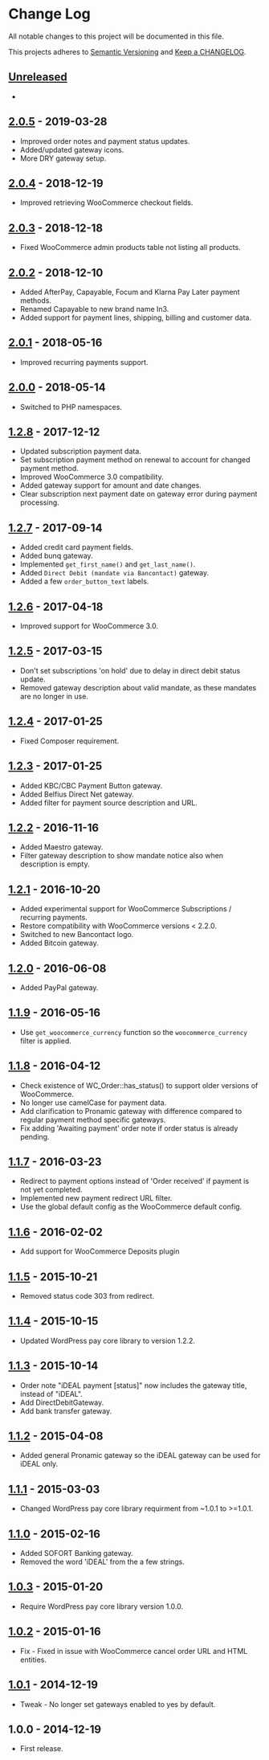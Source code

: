 # Change Log

All notable changes to this project will be documented in this file.

This projects adheres to [Semantic Versioning](http://semver.org/) and [Keep a CHANGELOG](http://keepachangelog.com/).

## [Unreleased][unreleased]
-

## [2.0.5] - 2019-03-28
- Improved order notes and payment status updates.
- Added/updated gateway icons.
- More DRY gateway setup.

## [2.0.4] - 2018-12-19
- Improved retrieving WooCommerce checkout fields.

## [2.0.3] - 2018-12-18
- Fixed WooCommerce admin products table not listing all products.

## [2.0.2] - 2018-12-10
- Added AfterPay, Capayable, Focum and Klarna Pay Later payment methods.
- Renamed Capayable to new brand name In3.
- Added support for payment lines, shipping, billing and customer data.

## [2.0.1] - 2018-05-16
- Improved recurring payments support.

## [2.0.0] - 2018-05-14
- Switched to PHP namespaces.

## [1.2.8] - 2017-12-12
- Updated subscription payment data.
- Set subscription payment method on renewal to account for changed payment method.
- Improved WooCommerce 3.0 compatibility.
- Added gateway support for amount and date changes.
- Clear subscription next payment date on gateway error during payment processing.

## [1.2.7] - 2017-09-14
- Added credit card payment fields.
- Added bunq gateway.
- Implemented `get_first_name()` and `get_last_name()`.
- Added `Direct Debit (mandate via Bancontact)` gateway.
- Added a few `order_button_text` labels.

## [1.2.6] - 2017-04-18
- Improved support for WooCommerce 3.0.

## [1.2.5] - 2017-03-15
- Don't set subscriptions 'on hold' due to delay in direct debit status update.
- Removed gateway description about valid mandate, as these mandates are no longer in use.

## [1.2.4] - 2017-01-25
- Fixed Composer requirement.

## [1.2.3] - 2017-01-25
- Added KBC/CBC Payment Button gateway.
- Added Belfius Direct Net gateway.
- Added filter for payment source description and URL.

## [1.2.2] - 2016-11-16
- Added Maestro gateway.
- Filter gateway description to show mandate notice also when description is empty.

## [1.2.1] - 2016-10-20
- Added experimental support for WooCommerce Subscriptions / recurring payments.
- Restore compatibility with WooCommerce versions < 2.2.0.
- Switched to new Bancontact logo.
- Added Bitcoin gateway.

## [1.2.0] - 2016-06-08
- Added PayPal gateway.

## [1.1.9] - 2016-05-16
- Use `get_woocommerce_currency` function so the `woocommerce_currency` filter is applied.

## [1.1.8] - 2016-04-12
- Check existence of WC_Order::has_status() to support older versions of WooCommerce.
- No longer use camelCase for payment data.
- Add clarification to Pronamic gateway with difference compared to regular payment method specific gateways.
- Fix adding 'Awaiting payment' order note if order status is already pending.

## [1.1.7] - 2016-03-23
- Redirect to payment options instead of 'Order received' if payment is not yet completed.
- Implemented new payment redirect URL filter.
- Use the global default config as the WooCommerce default config.

## [1.1.6] - 2016-02-02
- Add support for WooCommerce Deposits plugin

## [1.1.5] - 2015-10-21
- Removed status code 303 from redirect.

## [1.1.4] - 2015-10-15
- Updated WordPress pay core library to version 1.2.2.

## [1.1.3] - 2015-10-14
- Order note "iDEAL payment [status]" now includes the gateway title, instead of "iDEAL".
- Add DirectDebitGateway.
- Add bank transfer gateway.

## [1.1.2] - 2015-04-08
- Added general Pronamic gateway so the iDEAL gateway can be used for iDEAL only.

## [1.1.1] - 2015-03-03
- Changed WordPress pay core library requirment from ~1.0.1 to >=1.0.1.

## [1.1.0] - 2015-02-16
- Added SOFORT Banking gateway.
- Removed the word 'iDEAL' from the a few strings.

## [1.0.3] - 2015-01-20
- Require WordPress pay core library version 1.0.0.

## [1.0.2] - 2015-01-16
- Fix - Fixed in issue with WooCommerce cancel order URL and HTML entities.

## [1.0.1] - 2014-12-19
- Tweak - No longer set gateways enabled to yes by default.

## 1.0.0 - 2014-12-19
- First release.

[unreleased]: https://github.com/wp-pay-extensions/woocommerce/compare/2.0.5...HEAD
[2.0.5]: https://github.com/wp-pay-extensions/woocommerce/compare/2.0.4...2.0.5
[2.0.4]: https://github.com/wp-pay-extensions/woocommerce/compare/2.0.3...2.0.4
[2.0.3]: https://github.com/wp-pay-extensions/woocommerce/compare/2.0.2...2.0.3
[2.0.2]: https://github.com/wp-pay-extensions/woocommerce/compare/2.0.1...2.0.2
[2.0.1]: https://github.com/wp-pay-extensions/woocommerce/compare/2.0.0...2.0.1
[2.0.0]: https://github.com/wp-pay-extensions/woocommerce/compare/1.2.8...2.0.0
[1.2.8]: https://github.com/wp-pay-extensions/woocommerce/compare/1.2.7...1.2.8
[1.2.7]: https://github.com/wp-pay-extensions/woocommerce/compare/1.2.6...1.2.7
[1.2.6]: https://github.com/wp-pay-extensions/woocommerce/compare/1.2.5...1.2.6
[1.2.5]: https://github.com/wp-pay-extensions/woocommerce/compare/1.2.4...1.2.5
[1.2.4]: https://github.com/wp-pay-extensions/woocommerce/compare/1.2.3...1.2.4
[1.2.3]: https://github.com/wp-pay-extensions/woocommerce/compare/1.2.2...1.2.3
[1.2.2]: https://github.com/wp-pay-extensions/woocommerce/compare/1.2.1...1.2.2
[1.2.1]: https://github.com/wp-pay-extensions/woocommerce/compare/1.2.0...1.2.1
[1.2.0]: https://github.com/wp-pay-extensions/woocommerce/compare/1.1.9...1.2.0
[1.1.9]: https://github.com/wp-pay-extensions/woocommerce/compare/1.1.8...1.1.9
[1.1.8]: https://github.com/wp-pay-extensions/woocommerce/compare/1.1.7...1.1.8
[1.1.7]: https://github.com/wp-pay-extensions/woocommerce/compare/1.1.6...1.1.7
[1.1.6]: https://github.com/wp-pay-extensions/woocommerce/compare/1.1.5...1.1.6
[1.1.5]: https://github.com/wp-pay-extensions/woocommerce/compare/1.1.4...1.1.5
[1.1.4]: https://github.com/wp-pay-extensions/woocommerce/compare/1.1.3...1.1.4
[1.1.3]: https://github.com/wp-pay-extensions/woocommerce/compare/1.1.2...1.1.3
[1.1.2]: https://github.com/wp-pay-extensions/woocommerce/compare/1.1.1...1.1.2
[1.1.1]: https://github.com/wp-pay-extensions/woocommerce/compare/1.1.0...1.1.1
[1.1.0]: https://github.com/wp-pay-extensions/woocommerce/compare/1.0.3...1.1.0
[1.0.3]: https://github.com/wp-pay-extensions/woocommerce/compare/1.0.2...1.0.3
[1.0.2]: https://github.com/wp-pay-extensions/woocommerce/compare/1.0.1...1.0.2
[1.0.1]: https://github.com/wp-pay-extensions/woocommerce/compare/1.0.0...1.0.1
